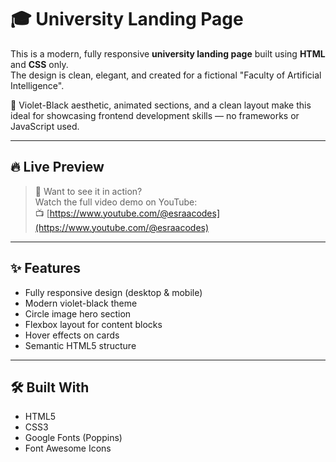 # 🎓 University Landing Page

This is a modern, fully responsive **university landing page** built using **HTML** and **CSS** only.  
The design is clean, elegant, and created for a fictional "Faculty of Artificial Intelligence".

💜 Violet-Black aesthetic, animated sections, and a clean layout make this ideal for showcasing frontend development skills — no frameworks or JavaScript used.

---

## 🔥 Live Preview

> 🎥 Want to see it in action?  
Watch the full video demo on YouTube:  
📺 [https://www.youtube.com/@esraacodes](https://www.youtube.com/@esraacodes)

---

## ✨ Features

- Fully responsive design (desktop & mobile)
- Modern violet-black theme
- Circle image hero section
- Flexbox layout for content blocks
- Hover effects on cards
- Semantic HTML5 structure

---

## 🛠️ Built With

- HTML5  
- CSS3  
- Google Fonts (Poppins)  
- Font Awesome Icons


